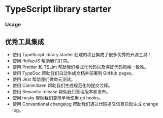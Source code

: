 # TypeScript library starter

### Usage

## 优秀工具集成

- 使用 TypeScript library starter 创建的项目集成了很多优秀的开源工具：
- 使用 RollupJS 帮助我们打包。
- 使用 Prettier 和 TSLint 帮助我们格式化代码以及保证代码风格一致性。
- 使用 TypeDoc 帮助我们自动生成文档并部署到 GitHub pages。
- 使用 Jest 帮助我们做单元测试。
- 使用 Commitizen 帮助我们生成规范化的提交注释。
- 使用 Semantic release 帮助我们管理版本和发布。
- 使用 husky 帮助我们更简单地使用 git hooks。
- 使用 Conventional changelog 帮助我们通过代码提交信息自动生成 change log。

